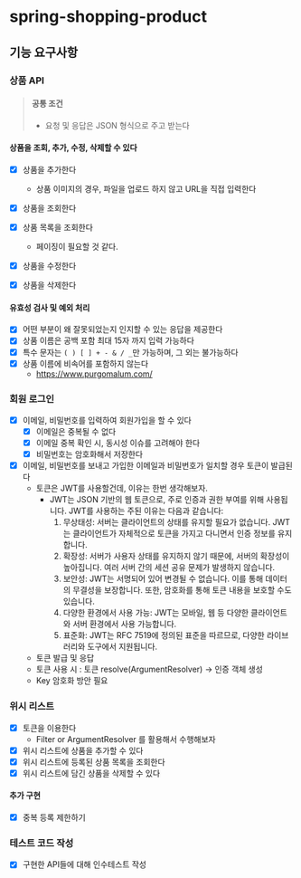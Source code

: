 # spring-shopping-product
## 기능 요구사항
### 상품 API
> #### 공통 조건 
> - 요청 및 응답은 JSON 형식으로 주고 받는다

#### 상품을 조회, 추가, 수정, 삭제할 수 있다
- [x] 상품을 추가한다
  - 상품 이미지의 경우, 파일을 업로드 하지 않고 URL을 직접 입력한다
- [x] 상품을 조회한다 
- [x] 상품 목록을 조회한다 
  - 페이징이 필요할 것 같다. 
- [x] 상품을 수정한다 
- [x] 상품을 삭제한다 

 
#### 유효성 검사 및 예외 처리  
- [x] 어떤 부분이 왜 잘못되었는지 인지할 수 있는 응답을 제공한다 
- [x] 상품 이름은 공백 포함 최대 15자 까지 입력 가능하다 
- [x] 특수 문자는 `( ) [ ] + - & / _`만 가능하며, 그 외는 불가능하다 
- [x] 상품 이름에 비속어를 포함하지 않는다  
  - https://www.purgomalum.com/ 

### 회원 로그인 
- [x] 이메일, 비밀번호를 입력하여 회원가입을 할 수 있다 
  - [x] 이메일은 중복될 수 없다
  - [x] 이메일 중복 확인 시, 동시성 이슈를 고려해야 한다 
  - [x] 비밀번호는 암호화해서 저장한다
- [x] 이메일, 비밀번호를 보내고 가입한 이메일과 비밀번호가 일치할 경우 토큰이 발급된다
  - 토큰은 JWT를 사용할건데, 이유는 한번 생각해보자.
    - JWT는 JSON 기반의 웹 토큰으로, 주로 인증과 권한 부여를 위해 사용됩니다. JWT를 사용하는 주된 이유는 다음과 같습니다:
      1. 무상태성: 서버는 클라이언트의 상태를 유지할 필요가 없습니다. JWT는 클라이언트가 자체적으로 토큰을 가지고 다니면서 인증 정보를 유지합니다.
      2. 확장성: 서버가 사용자 상태를 유지하지 않기 때문에, 서버의 확장성이 높아집니다. 여러 서버 간의 세션 공유 문제가 발생하지 않습니다.
      3. 보안성: JWT는 서명되어 있어 변경될 수 없습니다. 이를 통해 데이터의 무결성을 보장합니다. 또한, 암호화를 통해 토큰 내용을 보호할 수도 있습니다.
      4. 다양한 환경에서 사용 가능: JWT는 모바일, 웹 등 다양한 클라이언트와 서버 환경에서 사용 가능합니다.
      5. 표준화: JWT는 RFC 7519에 정의된 표준을 따르므로, 다양한 라이브러리와 도구에서 지원됩니다.
  - 토큰 발급 및 응답
  - 토큰 사용 시 : 토큰 resolve(ArgumentResolver) -> 인증 객체 생성 
  - Key 암호화 방안 필요

### 위시 리스트
- [x] 토큰을 이용한다
  - Filter or ArgumentResolver 를 활용해서 수행해보자
- [x] 위시 리스트에 상품을 추가할 수 있다
- [x] 위시 리스트에 등록된 상품 목록을 조회한다
- [x] 위시 리스트에 담긴 상품을 삭제할 수 있다 

#### 추가 구현 
- [x] 중복 등록 제한하기 

### 테스트 코드 작성 
- [x] 구현한 API들에 대해 인수테스트 작성 